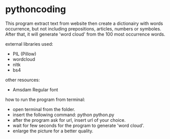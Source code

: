 # pythoncoding

This program extract text from website then create a dictionairy with words occurrence, but not including prepositions, articles, numbers or symboles. After that, it will generate 'word cloud' from the 100 most occurrence words.
 
external libraries used:
  - PIL (Pillow)
  - wordcloud
  - nltk
  - bs4
  
other resources:
  - Amsdam Regular font
  
how to run the program from terminal:
  - open terminal from the folder.
  - insert the following command: python python.py
  - after the program ask for url, insert url of your choice.
  - wait for few seconds for the program to generate 'word cloud'.
  - enlarge the picture for a better quality.
